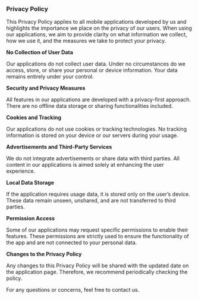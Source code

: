 ### Privacy Policy

This Privacy Policy applies to all mobile applications developed by us and highlights the importance we place on the privacy of our users. When using our applications, we aim to provide clarity on what information we collect, how we use it, and the measures we take to protect your privacy.

**No Collection of User Data**

Our applications do not collect user data. Under no circumstances do we access, store, or share your personal or device information. Your data remains entirely under your control.

**Security and Privacy Measures**

All features in our applications are developed with a privacy-first approach. There are no offline data storage or sharing functionalities included.

**Cookies and Tracking**

Our applications do not use cookies or tracking technologies. No tracking information is stored on your device or our servers during your usage.

**Advertisements and Third-Party Services**

We do not integrate advertisements or share data with third parties. All content in our applications is aimed solely at enhancing the user experience.

**Local Data Storage**

If the application requires usage data, it is stored only on the user’s device. These data remain unseen, unshared, and are not transferred to third parties.

**Permission Access**

Some of our applications may request specific permissions to enable their features. These permissions are strictly used to ensure the functionality of the app and are not connected to your personal data.

**Changes to the Privacy Policy**

Any changes to this Privacy Policy will be shared with the updated date on the application page. Therefore, we recommend periodically checking the policy.

For any questions or concerns, feel free to contact us.
